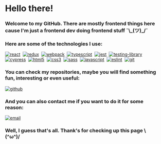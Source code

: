 
# Hello there!

### Welcome to my GitHub. There are mostly frontend things here cause I'm just a frontend dev doing frontend stuff ¯\\\_(ツ)\_/¯

### Here are some of the technologies I use:

<a href="https://reactjs.org/">
  <img alt="react" src="https://img.shields.io/badge/react-474747.svg?&style=for-the-badge&logo=react&logoColor=fff&logoWidth=20&labelColor=696969" /></a>&nbsp;
<a href="https://redux.js.org/">
  <img alt="redux" src="https://img.shields.io/badge/redux-474747.svg?&style=for-the-badge&logo=redux&logoColor=fff&logoWidth=20&labelColor=696969" /></a>&nbsp;
<a href="https://webpack.js.org/">
  <img alt="webpack" src="https://img.shields.io/badge/webpack-474747.svg?&style=for-the-badge&logo=webpack&logoColor=fff&logoWidth=20&labelColor=696969" /></a>&nbsp;
<a href="https://www.typescriptlang.org/">
  <img alt="typescript" src="https://img.shields.io/badge/typescript-474747.svg?&style=for-the-badge&logo=typescript&logoColor=fff&logoWidth=20&labelColor=696969" /></a>&nbsp;
<a href="https://jestjs.io/">
  <img alt="jest" src="https://img.shields.io/badge/jest-474747.svg?&style=for-the-badge&logo=jest&logoColor=fff&logoWidth=20&labelColor=696969" /></a>&nbsp;
<a href="https://testing-library.com/docs/react-testing-library/intro/">
  <img alt="testing-library" src="https://img.shields.io/badge/React Testing Library-474747.svg?&style=for-the-badge&logo=testing-library&logoColor=fff&logoWidth=20&labelColor=696969" /></a>&nbsp;
<a href="https://www.cypress.io/">
  <img alt="cypress" src="https://img.shields.io/badge/cypress-474747.svg?&style=for-the-badge&logo=cypress&logoColor=fff&logoWidth=20&labelColor=696969" /></a>&nbsp;
<a href="https://developer.mozilla.org/en-US/docs/Web/HTML">
  <img alt="html5" src="https://img.shields.io/badge/html-474747.svg?&style=for-the-badge&logo=html5&logoColor=fff&logoWidth=20&labelColor=696969" /></a>&nbsp;
<a href="https://developer.mozilla.org/en-US/docs/Web/CSS">
  <img alt="css3" src="https://img.shields.io/badge/css-474747.svg?&style=for-the-badge&logo=css3&logoColor=fff&logoWidth=20&labelColor=696969" /></a>&nbsp;
<a href="https://sass-lang.com/">
  <img alt="sass" src="https://img.shields.io/badge/sass-474747.svg?&style=for-the-badge&logo=sass&logoColor=fff&logoWidth=20&labelColor=696969" /></a>&nbsp;
<a href="https://sass-lang.com/">
  <img alt="javascript" src="https://img.shields.io/badge/javascript-474747.svg?&style=for-the-badge&logo=javascript&logoColor=fff&logoWidth=20&labelColor=696969" /></a>&nbsp;
<a href="https://eslint.org/">
  <img alt="eslint" src="https://img.shields.io/badge/eslint-474747.svg?&style=for-the-badge&logo=eslint&logoColor=fff&logoWidth=20&labelColor=696969" /></a>&nbsp;
<a href="https://git-scm.com/"><img alt="git" src="https://img.shields.io/badge/git-474747.svg?&style=for-the-badge&logo=git&logoColor=fff&logoWidth=20&labelColor=696969" /></a>&nbsp;

### You can check my repositories, maybe you will find something fun, interesting or even useful:
<a href="https://github.com/FairlyTales?tab=repositories">
  <img alt="github" src="https://img.shields.io/badge/repositories-474747.svg?&style=for-the-badge&logo=github&logoColor=fff&logoWidth=20&labelColor=696969" /></a>

### And you can also contact me if you want to do it for some reason:
<a href="mailto:khnychkin_kirill@tutanota.com">
  <img alt="email" src="https://img.shields.io/badge/email-474747.svg?&style=for-the-badge&logo=gmail&logoColor=fff&logoWidth=20&labelColor=696969" /></a>

### Well, I guess that's all. Thank's for checking up this page \\(^ω^)/
